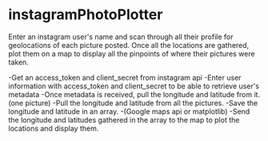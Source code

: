 # instagramPhotoPlotter

Enter an instagram user's name and scan through all their profile for geolocations of each picture posted.
Once all the locations are gathered, plot them on a map to display all the pinpoints of where their pictures were taken.

-Get an access_token and client_secret from instagram api
-Enter user information with access_token and client_secret to be able to retrieve user's metadata
-Once metadata is received, pull the longitude and latitude from it. (one picture)
-Pull the longitude and latitude from all the pictures.
	-Save the longitude and latitude in an array.
-(Google maps api or matplotlib)
	-Send the longitude and latitudes gathered in the array to the map to plot the locations and display them.
